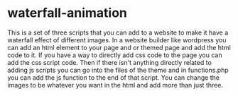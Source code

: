 # waterfall-animation
This is a set of three scripts that you can add to a website to make it have a waterfall effect of different images. In a website builder like wordpress you can add an html element to your page and or themed page and add the html code to it. If you have a way to directly add css code to the page you can add the css script code. Then if there isn't anything directly related to adding js scripts you can go into the files of the theme and in functions.php you can add the js function to the end of that script.
You can change the images to be whatever you want in the html and add more than just three.
